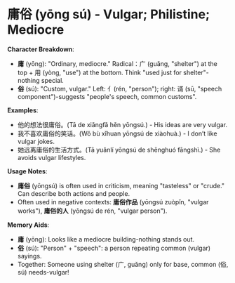 # **庸俗 (yōng sú) - Vulgar; Philistine; Mediocre**

**Character Breakdown**:  
- **庸** (yōng): "Ordinary, mediocre." Radical：广 (guǎng, "shelter") at the top + 用 (yòng, "use") at the bottom. Think "used just for shelter"-nothing special.  
- **俗** (sú): "Custom, vulgar." Left: 亻(rén, "person"); right: 谞 (sū, "speech component")-suggests "people's speech, common customs".

**Examples**:  
- 他的想法很庸俗。(Tā de xiǎngfǎ hěn yōngsú.) - His ideas are very vulgar.  
- 我不喜欢庸俗的笑话。(Wǒ bù xǐhuan yōngsú de xiàohuà.) - I don’t like vulgar jokes.  
- 她远离庸俗的生活方式。(Tā yuǎnlí yōngsú de shēnghuó fāngshì.) - She avoids vulgar lifestyles.

**Usage Notes**:  
- **庸俗** (yōngsú) is often used in criticism, meaning "tasteless" or "crude." Can describe both actions and people.  
- Often used in negative contexts: **庸俗作品** (yōngsú zuòpǐn, "vulgar works"), **庸俗的人** (yōngsú de rén, "vulgar person").

**Memory Aids**:  
- **庸** (yōng): Looks like a mediocre building-nothing stands out.  
- **俗** (sú): "Person" + "speech": a person repeating common (vulgar) sayings.  
- Together: Someone using shelter (广, guǎng) only for base, common (俗, sú) needs-vulgar!